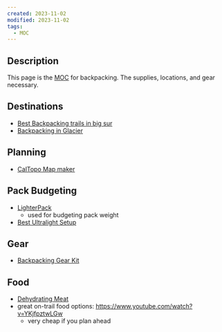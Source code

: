 ```yaml
---
created: 2023-11-02
modified: 2023-11-02
tags:
  - MOC
---
```

## Description
This page is the [MOC](../../3RESOURCES/DEFINITIONS/Maps%20of%20Content%20(MOC).md) for backpacking. The supplies, locations, and gear necessary. 

## Destinations 
- [Best Backpacking trails in big sur](https://www.territorysupply.com/big-sur-backpacking)
- [Backpacking in Glacier](https://www.cleverhiker.com/blog/glacier-national-park-backpacking-guide)

## Planning 
- [CalTopo Map maker](https://caltopo.com/map.html#ll=41.50671,-122.32058&z=13&b=f16a&a=c%2Cmvum%2Cwxv_qpf48)

## Pack Budgeting 
- [LighterPack](https://lighterpack.com/welcome)
	- used for budgeting pack weight
- [Best Ultralight Setup](https://youtu.be/6mt03M3dzYU)

## Gear
- [Backpacking Gear Kit](Backpacking%20Gear%20Kit.md)

## Food
- [Dehydrating Meat](https://www.youtube.com/watch?v=Zba3N9H6fTE)
- great on-trail food options: https://www.youtube.com/watch?v=YKjfpztwLGw
	- very cheap if you plan ahead

